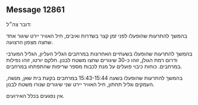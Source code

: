 ## Message 12861

דובר צה״ל:

בהמשך להתרעות שהופעלו לפני זמן קצר בשדרות ואיבים, חיל האוויר יירט שיגור אחד שחצה מצפון הרצועה.

בהמשך להתרעות שהופעלו בשעתיים האחרונות במרחבים הגליל העליון, הגליל המערבי ודרום רמת הגולן, זוהו כ-30 שיגורים שחצו משטח לבנון.
חלקם יורטו, זוהו נפילות במרחבים.
כוחות כיבוי פועלים על מנת לכבות מספר שריפות שהתפתחו במרחבים.

בהמשך להתרעות שהופעלו בשעה 15:43-15:44 במרחבים בקעת בית שאן, מנשה, העמקים וגליל תחתון, חיל האוויר יירט שני שיגורים שנורו משטח לבנון.

אין נפגעים בכלל האירועים.

